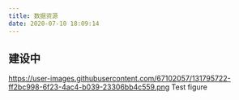 ```yaml
---
title: 数据资源
date: 2020-07-10 18:09:14
---
```


## **建设中**


https://user-images.githubusercontent.com/67102057/131795722-ff2bc998-6f23-4ac4-b039-23306bb4c559.png
Test figure

